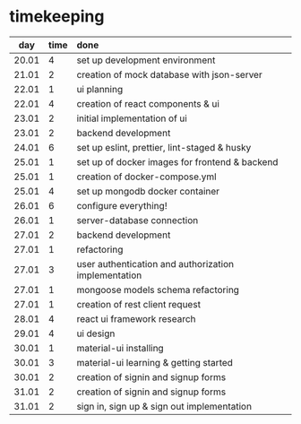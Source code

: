 # timekeeping

|  day  | time | done                                                 |
| :---: | :--- | :--------------------------------------------------- |
| 20.01 | 4    | set up development environment                       |
| 21.01 | 2    | creation of mock database with json-server           |
| 22.01 | 1    | ui planning                                          |
| 22.01 | 4    | creation of react components & ui                    |
| 23.01 | 2    | initial implementation of ui                         |
| 23.01 | 2    | backend development                                  |
| 24.01 | 6    | set up eslint, prettier, lint-staged & husky         |
| 25.01 | 1    | set up of docker images for frontend & backend       |
| 25.01 | 1    | creation of docker-compose.yml                       |
| 25.01 | 4    | set up mongodb docker container                      |
| 26.01 | 6    | configure everything!                                |
| 26.01 | 1    | server-database connection                           |
| 27.01 | 2    | backend development                                  |
| 27.01 | 1    | refactoring                                          |
| 27.01 | 3    | user authentication and authorization implementation |
| 27.01 | 1    | mongoose models schema refactoring                   |
| 27.01 | 1    | creation of rest client request                      |
| 28.01 | 4    | react ui framework research                          |
| 29.01 | 4    | ui design                                            |
| 30.01 | 1    | material-ui installing                               |
| 30.01 | 3    | material-ui learning & getting started               |
| 30.01 | 2    | creation of signin and signup forms                  |
| 31.01 | 2    | creation of signin and signup forms                  |
| 31.01 | 2    | sign in, sign up & sign out implementation           |
